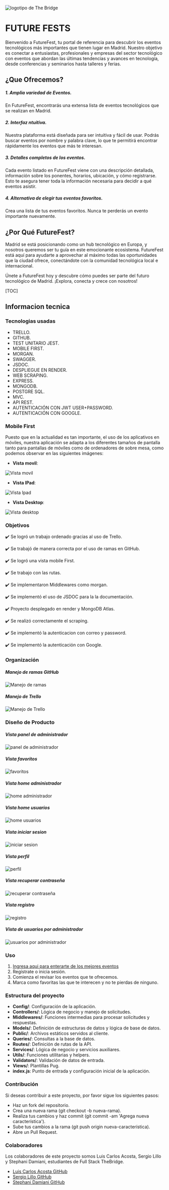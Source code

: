 ![logotipo de The Bridge](https://user-images.githubusercontent.com/27650532/77754601-e8365180-702b-11ea-8bed-5bc14a43f869.png "logotipo de The Bridge")

# FUTURE FESTS

Bienvenido a FutureFest, tu portal de referencia para descubrir los eventos tecnológicos más importantes que tienen lugar en Madrid. Nuestro objetivo es conectar a entusiastas, profesionales y empresas del sector tecnológico con eventos que abordan las últimas tendencias y avances en tecnología, desde conferencias y seminarios hasta talleres y ferias.

## ¿Que Ofrecemos?

##### 1. Amplia variedad de Eventos.

En FutureFest, encontrarás una extensa lista de eventos tecnológicos que se realizan en Madrid. 

##### 2. Interfaz ntuitiva.

Nuestra plataforma está diseñada para ser intuitiva y fácil de usar. Podrás buscar eventos por nombre y palabra clave, lo que te permitirá encontrar rápidamente los eventos que más te interesan.

##### 3. Detalles completos de los eventos.

Cada evento listado en FutureFest viene con una descripción detallada, información sobre los ponentes, horarios, ubicación, y cómo registrarse. Esto te asegura tener toda la información necesaria para decidir a qué eventos asistir.

##### 4. Alternativa de elegir tus eventos favoritos.

Crea una lista de tus eventos favoritos. Nunca te perderás un evento importante nuevamente.

## ¿Por Qué FutureFest?

Madrid se está posicionando como un hub tecnológico en Europa, y nosotros queremos ser tu guía en este emocionante ecosistema. FutureFest está aquí para ayudarte a aprovechar al máximo todas las oportunidades que la ciudad ofrece, conectándote con la comunidad tecnológica local e internacional.

Únete a FutureFest hoy y descubre cómo puedes ser parte del futuro tecnológico de Madrid. ¡Explora, conecta y crece con nosotros!

[TOC]

## Informacion tecnica

### Tecnologias usadas

- TRELLO.
- GITHUB.
- TEST UNITARIO JEST.
- MOBILE FIRST.
- MORGAN.
- SWAGGER.
- JSDOC.
- DESPLIEGUE EN RENDER.
- WEB SCRAPING.
- EXPRESS.
- MONGODB.
- POSTGRE SQL.
- MVC.
- API REST.
- AUTENTICACIÓN CON JWT USER+PASSWORD.
- AUTENTICACIÓN CON GOOGLE.

### Mobile First

Puesto que en la actualidad es tan importante, el uso de los aplicativos en móviles, nuestra aplicación se adapta a los diferentes tamaños de pantalla tanto para pantallas de móviles como de ordenadores de sobre mesa, como podemos observar en las siguientes imágenes:

- **Vista movil**:

![Vista movil](/assets/VistaMovilBienvenida-final.jpg "Vista movil página inicial")

- **Vista IPad**:

![Vista Ipad](/assets/BienvenidaIpad.png "Vista Ipad página inicial")

- **Vista Desktop**:

![Vista desktop](/assets/BienvenidaDesktop.png "Vista desktop página inicial")

### Objetivos

✔️ Se logró un trabajo ordenado gracias al uso de Trello. 

✔️ Se trabajó de manera correcta por el uso de ramas en GitHub. 

✔️ Se logró una vista mobile First. 

✔️ Se trabajo con las rutas.

✔️ Se implementaron Middlewares como morgan. 

✔️ Se implementó el uso de JSDOC para la la documentación. 

✔️ Proyecto desplegado en render y MongoDB Atlas.

✔️ Se realizó correctamente el scraping. 

✔️ Se implementó la autenticacion con correo y password.

✔️ Se implementó la autenticación con Google.


### Organización

##### Manejo de ramas GitHub

![Manejo de ramas](./public/assets/Manejo_de_ramas.png "Manejo de ramas")

##### Manejo de Trello

![Manejo de Trello](./public/assets/Manejo_trello.png "Manejo de trello")

### Diseño de Producto

##### Vista panel  de administrador

![panel  de administrador](./public/assets/Vista_dashboard_admin.png "Vista panel  de administrador")

##### Vista favoritos

![favoritos](./public/assets/Vista_favoritos.png "Vista favoritos")

##### Vista home administrador

![home administrador](./public/assets/Vista_home_admin.png "Vista home administrador")

##### Vista home usuarios

![ home usuarios](./public/assets/Vista_home_usuarios.png "Vista home usuarios")

##### Vista iniciar sesion

![iniciar sesion](./public/assets/Vista_login.png "Vista iniciar sesion")

##### Vista perfil

![perfil](./public/assets/Vista_profile.png "Vista perfil")

##### Vista recuperar contraseña

![recuperar contraseña](./public/assets/Vista_recuperar_contrasena.png "Vista recuperar contraseña")

##### Vista registro

![registro](./public/assets/Vista_registro.png "Vista registro")

##### Vista de usuarios por administrador

![usuarios por administrador](./public/assets/Vista_usuarios_admin.png "Vista usuarios por administrador")


### Uso

1. [Ingresa aqui para enterarte de los mejores eventos](www)
2. Regístrate o inicia sesión.
3. Comienza el revisar los eventos que te ofrecemos.
4. Marca como favoritas las que te interecen y no te pierdas de ninguno.

### Estructura del proyecto

- **Config/**: Configuración de la aplicación.
- **Controllers/**: Lógica de negocio y manejo de solicitudes.
- **Middlewares/**: Funciones intermedias para procesar solicitudes y respuestas.
- **Models/**: Definición de estructuras de datos y lógica de base de datos.
- **Public/**: Archivos estáticos servidos al cliente.
- **Queries/**: Consultas a la base de datos.
- **Routes/**: Definición de rutas de la API.
- **Services/**: Lógica de negocio y servicios auxiliares.
- **Utils/**: Funciones utilitarias y helpers.
- **Validators/**: Validación de datos de entrada.
- **Views/**: Plantillas Pug.
- **index.js**: Punto de entrada y configuración inicial de la aplicación.

### Contribución

Si deseas contribuir a este proyecto, por favor sigue los siguientes pasos:

- Haz un fork del repositorio.
- Crea una nueva rama (git checkout -b nueva-rama).
- Realiza tus cambios y haz commit (git commit -am 'Agrega nueva característica').
- Sube tus cambios a la rama (git push origin nueva-característica).
- Abre un Pull Request.

### Colaboradores

Los colaboradores de este proyecto somos Luis Carlos Acosta, Sergio Lillo y Stephani Damiani, estudiantes de Full Stack TheBridge.

- [Luis Carlos Acosta GitHub](https://github.com/luiscacostas)
- [Sergio Lillo GitHub](https://github.com/SergioLM7)
- [Stephani Damiani  GitHub](https://github.com/steph-d989)
